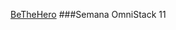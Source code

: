 [BeTheHero](https://raw.githubusercontent.com/rocketseat-education/semana-omnistack-11/d737a096820c1b67332558597b0fdda7a3f4f612/.github/bethehero.svg)
###Semana OmniStack 11
